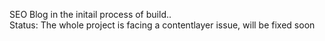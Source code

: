 SEO Blog in the initail process of build.. <br />
Status: The whole project is facing a contentlayer issue, will be fixed soon



